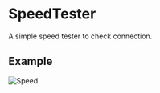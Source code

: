 # SpeedTester
A simple speed tester to check connection. 

## Example

![Speed](https://user-images.githubusercontent.com/84421068/193125596-bb76c541-225a-4fe4-9063-662bcb8eaa9b.PNG)


